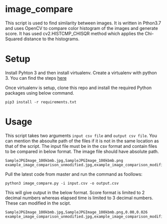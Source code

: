 # image_compare
This script is used to find similarity between images. It is written in Pthon3.7 and uses OpenCV to compare color histogram of the images and generate score. It has used cv2.HISTCMP_CHISQR method which applies the Chi-Squared distance to the histograms.

# Setup

Install Pyhton 3 and then install virtualenv. Create a virtualenv with python 3. You can find the steps [here](https://docs.python-guide.org/dev/virtualenvs/)

Once virtualenv is setup, clone this repo and install the required Python packages using below command.

```pip3 install -r requirements.txt```

# Usage

This script takes two arguments `input csv file` and `output csv file`. You can mention the absoulte path of the files if it is not in the same location as that of the script. The input file must be in the csv format and contain files to be compared in below format. The image file should have absolute path.

```imag1,image2
SampleJPGImage_100kbmb.jpg,SampleJPGImage_100kbmb.png
example_image_comparison_unmodified.jpg,example_image_comparison_modified.jpg
```

Pull the latest code from master and run the command as foollows:

```python3 image_compare.py -i input.csv -o output.csv```

This will give output in the below format. Score format is limited to 2 decimal numbers whereas elapsed time is limited to 3 decimal numbers. These can modified in the scipt.

```image1,image2,similar,elapsed
SampleJPGImage_100kbmb.jpg,SampleJPGImage_100kbmb.png,0.00,0.026
example_image_comparison_unmodified.jpg,example_image_comparison_modified.jpg,0.01,0.032
```

